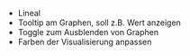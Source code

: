 - Lineal
- Tooltip am Graphen, soll z.B. Wert anzeigen
- Toggle zum Ausblenden von Graphen
- Farben der Visualisierung anpassen